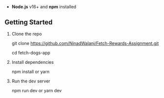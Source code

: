 ##

- **Node.js** v16+ and **npm** installed

## Getting Started

1. Clone the repo
   
   git clone https://github.com/NinadWalanj/Fetch-Rewards-Assignment.git

   cd fetch-dogs-app

3. Install dependencies
   
   npm install
   or
   yarn
   
4. Run the dev server

   npm run dev
   or
   yarn dev
